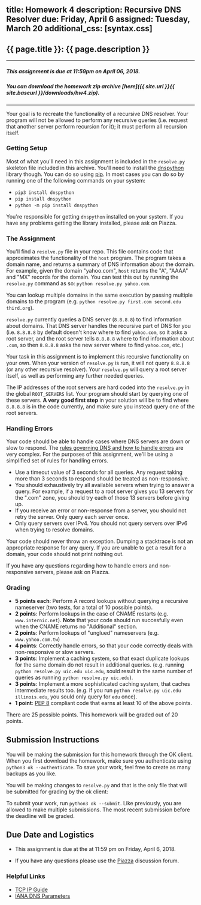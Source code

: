 title: Homework 4
description: Recursive DNS Resolver
due: Friday, April 6 
assigned: Tuesday, March 20
additional_css: [syntax.css]
---

## {{ page.title }}: {{ page.description }}

---------
##### **This assignment is due at 11:59pm on April 06, 2018.**

##### **You can download the homework zip archive [here]({{ site.url }}{{ site.baseurl }}/downloads/hw4.zip).**

---------

Your goal is to recreate the functionality of a recursive DNS resolver.
Your program will not be allowed to perform any recursive queries (i.e.
request that another server perform recursion for it); it must perform all
recursion itself.


### Getting Setup

Most of what you'll need in this assignment is included in the `resolve.py`
skeleton file included in this archive. You'll need to install
the [dnspython](http://www.dnspython.org/) library though.  You can do so
using [pip](https://pip.pypa.io/en/stable/).  In most cases you can
do so by running one of the following commands on your system:

 * `pip3 install dnspython`
 * `pip install dnspython`
 * `python -m pip install dnspython`

You're responsible for getting `dnspython` installed on your system.  If you
have any problems getting the library installed, please ask on Piazza.


### The Assignment

You'll find a `resolve.py` file in your repo.  This file contains
code that approximates the functionality of the `host` program.  The program
takes a domain name, and returns a summary of DNS information about the domain.
For example, given the domain "yahoo.com", `host` returns the "A", "AAAA"
and "MX" records for the domain.  You can test this out by running
the `resolve.py` command as so: `python resolve.py yahoo.com`.

You can lookup multiple domains in the same execution by passing multiple
domains to the program (e.g. `python resolve.py first.com second.edu third.org`).

`resolve.py` currently queries a DNS server (`8.8.8.8`) to find information
about domains.  That DNS server handles the recursive part of DNS for you
(i.e. `8.8.8.8` by default doesn't know where to find `yahoo.com`, so it
asks a root server, and the root server tells `8.8.8.8` where to find
information about `.com`, so then `8.8.8.8` asks the new server where to
find `yahoo.com`, etc.)

Your task in this assignment is to implement this recursive functionality
on your own.  When your version of `resolve.py` is run, it will not
query `8.8.8.8` (or any other recursive resolver).  Your `resolve.py` will
query a root server itself, as well as performing any further needed
queries.

The IP addresses of the root servers are hard coded into the `resolve.py`
in the global `ROOT_SERVERS` list. Your program should start by querying one
of these servers. **A very good first step** in your solution will be
to find where `8.8.8.8` is in the code currently, and make sure you instead
query one of the root servers.


### Handling Errors

Your code should be able to handle cases where DNS servers are down or slow
to respond. The
[rules governing DNS and how to handle errors](https://tools.ietf.org/html/rfc1034)
are very complex.  For the purposes of this assignment, we'll be using a
simplified set of rules for handling errors.

 * Use a timeout value of 3 seconds for all queries.  Any request taking
   more than 3 seconds to respond should be treated as non-responsive.
 * You should exhaustively try all available servers when trying to answer
   a query.  For example, if a request to a root server gives you
   13 servers for the ".com" zone, you should try each of those 13 servers
   before giving up.
 * If you receive an error or non-response from a server, you should not
   retry the server.  Only query each server once.
 * Only query servers over IPv4.  You should not query servers over IPv6 when
   trying to resolve domains.

Your code should never throw an exception.  Dumping a stacktrace is not
an appropriate response for any query.  If you are unable to get a result
for a domain, your code should not print nothing out.

If you have any questions regarding how to handle errors and non-responsive
servers, please ask on Piazza.


### Grading

 * **5 points each**: Perform A record lookups without querying a recursive
   nameserver (two tests, for a total of 10 possible points).
 * **2 points**: Perform lookups in the case of CNAME restarts (e.g.
   `www.internic.net`).  **Note** that your code should run succesfully even
   when the CNAME returns no "Additional" section.
 * **2 points**: Perform lookups of "unglued" nameservers (e.g.
   `www.yahoo.com.tw`)
 * **4 points**: Correctly handle errors, so that your code correctly
   deals with non-responsive or slow servers.
 * **3 points**: Implement a caching system, so that exact duplicate lookups for
   the same domain do not result in additional queries.  (e.g. running
   `python resolve.py uic.edu uic.edu`, sould result in the same number of
   queries as running `python resolve.py uic.edu`).
 * **3 points**: Implement a more sophisticated caching system, that caches
   intermediate results too.  (e.g. if you run
   `python resolve.py uic.edu illinois.edu`, you sould only query for `edu`
   once).
 * **1 point**: [PEP 8](https://www.python.org/dev/peps/pep-0008/) compliant
   code that earns at least 10 of the above points.

There are 25 possible points. This homework will be graded out of 20 points.

## Submission Instructions
You will be making the submission for this homework through the OK client. When you first download 
the homework, make sure you authenticate using `python3 ok --authenticate`. To save your work, feel free to create as many backups as you like.

You will be making changes to `resolve.py` and that is the only file that will be submitted for grading by the ok client:

To submit your work, run `python3 ok --submit`. Like previously, you are allowed to make multiple submissions. The most recent submission before the deadline will be graded.

## Due Date and Logistics

* This assignment is due at the at 11:59 pm on Friday, April 6, 2018.

* If you have any questions please use the [Piazza](https://piazza.com/class/j9oqs0y7d01k0) discussion forum.

### Helpful Links
 * [TCP IP Guide](http://www.tcpipguide.com/free/t_TCPIPDomainNameSystemDNS.htm)
 * [IANA DNS Parameters](http://www.iana.org/assignments/dns-parameters/dns-parameters.xhtml)
